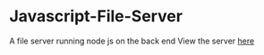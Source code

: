 # Javascript-File-Server
A file server running node js on the back end
View the server <a href="https://file-server-xp39.onrender.com">here</a>
